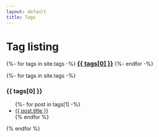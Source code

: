 ```yaml
---
layout: default
title: Tags
---
```


<!-- Begin code @ tags/index.md -->

# Tag listing

<div class="tagcloud">
{%- for tags in site.tags -%}
  <a href="#{{ tags[0] }}"><h3 style="display:inline;">{{ tags[0] }}</h3></a>
{%- endfor -%}
</div>

<p></p>

<div class="tagcloud">
{%- for tags in site.tags -%}
  <a name="{{ tags[0] }}"><h3>{{ tags[0] }}</h3></a>
  <ul>
    {%- for post in tags[1] -%}
      <li><a href="{{ post.url| relative_url }}">{{ post.title }}</a></li>
    {% endfor %}
  </ul>
{% endfor %}
</div>

<!-- End code @ tags/index.md -->
